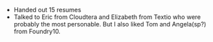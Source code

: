 

- Handed out 15 resumes
- Talked to Eric from Cloudtera and Elizabeth from Textio who were probably the most personable. But I also liked Tom and Angela(sp?) from Foundry10.
